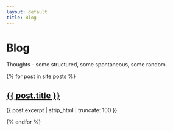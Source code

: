 ```yaml
---
layout: default
title: Blog
---
```


<h1>Blog</h1>
<p>Thoughts - some structured, some spontaneous, some random.</p>
{% for post in site.posts %}
  <article>
    <h2><a href="{{ site.baseurl }}{{ post.url }}">{{ post.title }}</a></h2>
    <p>{{ post.excerpt | strip_html | truncate: 100 }}</p>
  </article>
{% endfor %}
